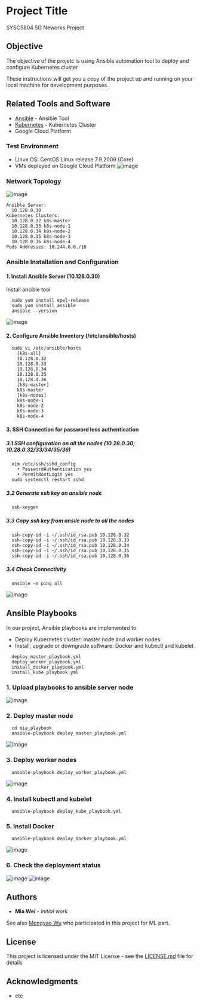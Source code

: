 # Project Title

SYSC5804 5G Neworks Project

## Objective

The objective of the projetc is using Ansible automation tool to deploy and configure Kubernetes cluster 

These instructions will get you a copy of the project up and running on your local machine for development purposes.

## Related Tools and Software

* [Ansible](https://docs.ansible.com/ansible/latest/index.html) - Ansible Tool
* [Kubernetes](https://kubernetes.io/docs/home/) - Kubernetes Cluster
* Google Cloud Platform

### Test Environment

* Linux OS: CentOS Linux release 7.9.2009 (Core)
* VMs deployed on Google Cloud Platform
![image](https://github.com/MiaYWei/Ansible-deploying-kubernetes/blob/main/images/GoogleCloudPlatform.jpg)

### Network Topology

![image](https://github.com/MiaYWei/Ansible-deploying-kubernetes/blob/readme/images/topology.jpg)
```
Ansible Server:
  10.128.0.30
Kubernetes Clusters: 
  10.128.0.32 k8s-master
  10.128.0.33 k8s-node-1
  10.128.0.34 k8s-node-2
  10.128.0.35 k8s-node-3
  10.128.0.36 k8s-node-4
Pods Addresses: 10.244.0.0./16
```

### Ansible Installation and Configuration

#### 1. Install Ansible Server (10.128.0.30)
Install ansible tool 
```
  sudo yum install epel-release
  sudo yum install ansible
  ansible --version
```
![image](https://github.com/MiaYWei/Ansible-deploying-kubernetes/blob/main/images/ansible.jpg)

#### 2. Configure Ansible Inventory (/etc/ansible/hosts)
```
  sudo vi /etc/ansible/hosts
	[k8s-all]
	10.128.0.32
	10.128.0.33
	10.128.0.34
	10.128.0.35
	10.128.0.36
	[k8s-master]
	k8s-master
	[k8s-nodes]
	k8s-node-1
	k8s-node-2
	k8s-node-3
	k8s-node-4
```

#### 3. SSH Connection for password less authentication

##### 3.1 SSH configuration on all the nodes (10.28.0.30; 10.28.0.32/33/34/35/36)
```
  vim /etc/ssh/sshd_config    
	• PasswordAuthentication yes 
	• PermitRootLogin yes
  sudo systemctl restart sshd
```

##### 3.2 Generate ssh key on ansible node
```
  ssh-keygen
```

##### 3.3 Copy ssh key from ansile node to all the nodes 
```
  ssh-copy-id -i ~/.ssh/id_rsa.pub 10.128.0.32
  ssh-copy-id -i ~/.ssh/id_rsa.pub 10.128.0.33
  ssh-copy-id -i ~/.ssh/id_rsa.pub 10.128.0.34
  ssh-copy-id -i ~/.ssh/id_rsa.pub 10.128.0.35
  ssh-copy-id -i ~/.ssh/id_rsa.pub 10.128.0.36
```

##### 3.4 Check Connectivity  
```
  ansible -m ping all
```
![image](https://github.com/MiaYWei/Ansible-deploying-kubernetes/blob/readme/images/ansible_ping.jpg)

## Ansible Playbooks
In our project, Ansible playbooks are implemented to

* Deploy Kubernetes cluster: master node and worker nodes
* Install, upgrade or downgrade software: Docker and kubectl and kubelet

```
  deploy_master_playbook.yml
  deploy_worker_playbook.yml
  install_docker_playbook.yml
  install_kube_playbook.yml
```

### 1. Upload playbooks to ansible server node
![image](https://github.com/MiaYWei/Ansible-deploying-kubernetes/blob/readme/images/playbooks.jpg)

### 2. Deploy master node
```
  cd mia_playbook
  ansible-playbook deploy_master_playbook.yml
```
![image](https://github.com/MiaYWei/Ansible-deploying-kubernetes/blob/readme/images/master.jpg)

### 3. Deploy worker nodes 
```
  ansible-playbook deploy_worker_playbook.yml
```
![image](https://github.com/MiaYWei/Ansible-deploying-kubernetes/blob/readme/images/workers.jpg)

### 4. Install kubectl and kubelet 
```
  ansible-playbook deploy_kube_playbook.yml
```

### 5. Install Docker
```
  ansible-playbook deploy_docker_playbook.yml
```
![image](https://github.com/MiaYWei/Ansible-deploying-kubernetes/blob/readme/images/docker.jpg)

### 6. Check the deployment status
![image](https://github.com/MiaYWei/Ansible-deploying-kubernetes/blob/readme/images/nodes.jpg)
![image](https://github.com/MiaYWei/Ansible-deploying-kubernetes/blob/readme/images/pods.jpg)

## Authors

* **Mia Wei** - *Initial work*

See also [Mengyao Wu](https://github.com/MengyaoWuNotAvailable/jetson_ML_container_collection) who participated in this project for ML part.

## License

This project is licensed under the MIT License - see the [LICENSE.md](LICENSE.md) file for details

## Acknowledgments
* etc

